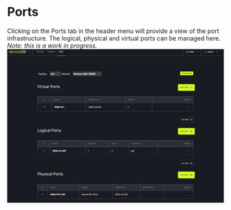 # Ports

Clicking on the Ports tab in the header menu will provide a view of the port infrastructure. The logical, physical and virtual ports can be managed here. _Note: this is a work in progress._
   ![](img/ports.png)
